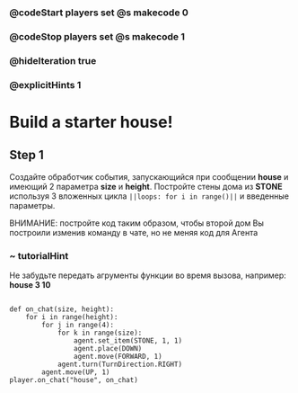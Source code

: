 ### @codeStart players set @s makecode 0
### @codeStop players set @s makecode 1

### @hideIteration true 
### @explicitHints 1


# Build a starter house!

## Step 1
Создайте обработчик события, запускающийся при сообщении **house** и имеющий 2 параметра **size** и **height**. Постройте стены дома из **STONE** используя 3 вложенных цикла ``||loops: for i in range()||`` и введенные параметры.

ВНИМАНИЕ: постройте код таким образом, чтобы второй дом Вы построили изменив команду в чате, но не меняя код для Агента

### ~ tutorialHint
Не забудьте передать агрументы функции во время вызова, например:
**house 3 10**

```python
```

```ghost
def on_chat(size, height):
    for i in range(height):
        for j in range(4):
            for k in range(size):
                agent.set_item(STONE, 1, 1)
                agent.place(DOWN)
                agent.move(FORWARD, 1)
            agent.turn(TurnDirection.RIGHT)
        agent.move(UP, 1)
player.on_chat("house", on_chat)

```



